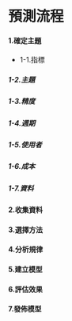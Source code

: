 # 預測流程


#### 1.確定主題
- 1-1.指標
##### 1-2.主題
##### 1-3.精度
##### 1-4.週期
##### 1-5.使用者
##### 1-6.成本
##### 1-7.資料
#### 2.收集資料
#### 3.選擇方法
#### 4.分析規律
#### 5.建立模型
#### 6.評估效果
#### 7.發佈模型

